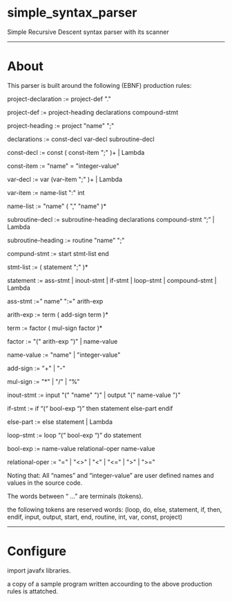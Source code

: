# simple_syntax_parser

Simple Recursive Descent syntax parser with its scanner

---

# About

This parser is built around the following (EBNF) production rules:

project-declaration := project-def     "."  

project-def  :=   project-heading        declarations          compound-stmt  

project-heading   := project      "name"       ";"  

declarations   := const-decl       var-decl       subroutine-decl  

const-decl   := const      ( const-item      ";" )+        |     Lambda  

const-item   :=  "name"   =   "integer-value"  

var-decl   := var    (var-item     ";" )+         |     Lambda  

var-item   :=  name-list       ":"       int  

name-list  :=  "name"    ( ","     "name" )*  

subroutine-decl := subroutine-heading      declarations      compound-stmt    “;”   |     Lambda  

subroutine-heading   := routine      "name"       ";"  

compund-stmt := start       stmt-list       end  

stmt-list :=   ( statement    ";" )*  

statement := ass-stmt  |  inout-stmt  |  if-stmt  |  loop-stmt   |   compound-stmt    |     Lambda  

ass-stmt :=” name”     ":="      arith-exp  

arith-exp := term    ( add-sign      term )*  

term := factor    ( mul-sign       factor  )*  

factor :=  "("   arith-exp  ")"   |     name-value  

name-value :=  "name"      |        "integer-value"  

add-sign :=  "+"    |     "-"  

mul-sign := "*"    |      "/"     |        “%”  

inout-stmt := input "("    "name"     ")"    |    output  "("   name-value   ")"  

if-stmt := if     “(“    bool-exp    “)”    then     statement     else-part       endif  

else-part :=  else     statement   |   Lambda  

loop-stmt := loop   “(“    bool-exp   “)”  do      statement  

bool-exp := name-value       relational-oper        name-value  

relational-oper :=      "="     |     "<>"     |     "<"    |     "<="     |     ">"    |     ">="  

Noting that:
All “names” and “integer-value” are user defined names and values in the source code.  

The words between  “ …”  are terminals (tokens).  

the following tokens are reserved words: (loop, do, else, statement, if, then, endif, input, output, start, end, routine, int, var, const, project)  

---

# Configure

import javafx libraries.  

a copy of a sample program written accourding to the above production rules is attatched.
